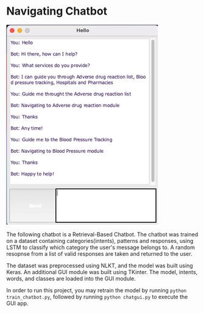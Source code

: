 # Navigating Chatbot

![Image of GUI application running](./example.png)

The following chatbot is a Retrieval-Based Chatbot. The chatbot was trained on a dataset containing categories(intents), patterns and responses, using LSTM to classify which category the user's message belongs to. A random resopnse from a list of valid responses are taken and returned to the user.

The dataset was preprocessed using NLKT, and the model was built using Keras. An additional GUI module was built using TKinter.
The model, intents, words, and classes are loaded into the GUI module.

In order to run this project, you may retrain the model by running `python train_chatbot.py`, followed by running `python chatgui.py` to execute the GUI app.
